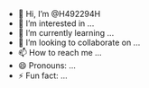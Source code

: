 - 👋 Hi, I’m @H492294H
- 👀 I’m interested in ...
- 🌱 I’m currently learning ...
- 💞️ I’m looking to collaborate on ...
- 📫 How to reach me ...
- 😄 Pronouns: ...
- ⚡ Fun fact: ...

<!---
H492294H/H492294H is a ✨ special ✨ repository because its `README.md` (this file) appears on your GitHub profile.
You can click the Preview link to take a look at your changes.
--->
